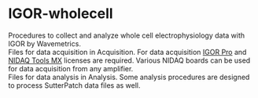 # IGOR-wholecell
Procedures to collect and analyze whole cell electrophysiology data with IGOR by Wavemetrics.  
Files for data acquisition in Acquisition. For data acquisition [IGOR Pro](https://www.wavemetrics.com/products/igorpro) and [NIDAQ Tools MX](https://www.wavemetrics.com/products/nidaqtools) licenses are required. Various NIDAQ boards can be used for data acquisition from any amplifier.     
Files for data analysis in Analysis. Some analysis procedures are designed to process SutterPatch data files as well.    


